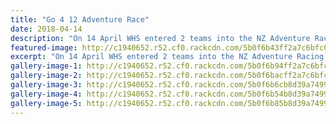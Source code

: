 ```yaml
---
title: "Go 4 12 Adventure Race"
date: 2018-04-14
description: "On 14 April WHS entered 2 teams into the NZ Adventure Racing Champs held in the Hawkes Bay..."
featured-image: http://c1940652.r52.cf0.rackcdn.com/5b0f6b43ff2a7c6bfc0020e5/floatable-raft-with-students.gif
excerpt: "On 14 April WHS entered 2 teams into the NZ Adventure Racing Championships held in the Hawkes Bay."
gallery-image-1: http://c1940652.r52.cf0.rackcdn.com/5b0f6b94ff2a7c6bfc0020eb/running-mixed.gif
gallery-image-2: http://c1940652.r52.cf0.rackcdn.com/5b0f6bacff2a7c6bfc0020ed/floatable-raft.gif
gallery-image-3: http://c1940652.r52.cf0.rackcdn.com/5b0f6b6cb8d39a7499002137/floatable-raft-with-students.gif
gallery-image-4: http://c1940652.r52.cf0.rackcdn.com/5b0f6b54b8d39a7499002135/biking-mixed.gif
gallery-image-5: http://c1940652.r52.cf0.rackcdn.com/5b0f6b85b8d39a7499002139/on-sley-girls.gif
---
```

